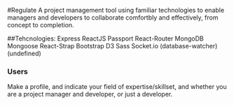 #Regulate
A project management tool using familiar technologies to enable managers and developers to collaborate comfortbly and effectively, from concept to completion.

##Tehcnologies:
Express
ReactJS
Passport
React-Router
MongoDB
Mongoose
React-Strap
Bootstrap
D3
Sass
Socket.io
(database-watcher)
(undefined)

### Users
Make a profile, and indicate your field of expertise/skillset, and whether you are a project manager and developer, or just a developer.
